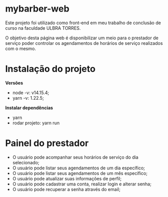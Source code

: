 # mybarber-web
Este projeto foi utilizado como front-end em meu trabalho de conclusão de curso na faculdade ULBRA TORRES.

O objetivo desta página web é disponibilizar um meio para o  prestador de serviço poder controlar os agendamentos de horários de serviço realizados com o mesmo.

# Instalação do projeto

**Versões**
- node -v: v14.15.4;
- yarn -v: 1.22.5;

**Instalar dependências**
- yarn
- rodar projeto: yarn run

# Painel do prestador

- O usuário pode acompanhar seus horários de serviço do dia selecionado;
- O usuário pode listar seus agendamentos de um dia específico;
- O usuário pode listar seus agendamentos de um mês específico;
- O usuário pode atualizar suas informações de perfil;
- O usuário pode cadastrar uma conta, realizar login e alterar senha;
- O usuário pode recuperar a senha através do email;
